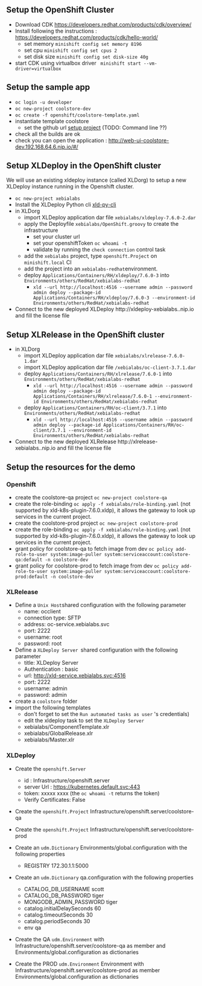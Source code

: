 ## Setup the OpenShift Cluster ##

* Download CDK https://developers.redhat.com/products/cdk/overview/
* Install following the instructions : https://developers.redhat.com/products/cdk/hello-world/
    * set memory `minishift config set memory 8196`
    * set cpu `minishift config set cpus 2`
    * set disk size `minishift config set disk-size 40g`
* start CDK using virtualbox driver ` minishift start --vm-driver=virtualbox`

    
## Setup the sample app ##
* `oc login -u developer` 
* `oc new-project coolstore-dev`
* `oc create -f openshift/coolstore-template.yaml`
* instantiate template coolstore
    * set the github url [setup project](images/setup-project.png) (TODO: Command line ??)
* check all the builds are ok
* check you can open the application : http://web-ui-coolstore-dev.192.168.64.6.nip.io/#/


## Setup XLDeploy in the OpenShift cluster ##
We will use an existing xldeploy instance (called XLDorg) to setup a new XLDeploy instance running in the Openshift cluster.
* `oc new-project xebialabs`
* Install the XLDeploy Python cli [xld-py-cli](https://pypi.python.org/pypi/xld-py-cli) 
* in XLDorg
    * import XLDeploy application dar file `xebialabs/xldeploy-7.6.0-2.dar`
    * apply the Deployfile `xebialabs/OpenShift.groovy` to create the infrastructure
        * set your cluster url
        * set your openshiftToken `oc whoami -t`
        * validate by running the `check connection` control task 
    * add the `xebialabs` project, type `openshift.Project`  on `minishift.local` CI
    * add the project into an `xebialabs-redhat`environment.
    * deploy `Applications/Containers/RH/xldeploy/7.6.0-3` into `Environments/others/RedHat/xebialabs-redhat`
        * `xld --url http://localhost:4516 --username admin --password admin deploy --package-id Applications/Containers/RH/xldeploy/7.6.0-3 --environment-id Environments/others/RedHat/xebialabs-redhat`
* Connect to the new deployed XLDeploy http://xldeploy-xebialabs.<IP-YOUR-CDK-CLUSTER>.nip.io and fill the license file

## Setup XLRelease in the OpenShift cluster ##
* in XLDorg
    * import XLDeploy application dar file `xebialabs/xlrelease-7.6.0-1.dar`
    * import XLDeploy application dar file `/xebialabs/oc-client-3.7.1.dar`
    * deploy `Applications/Containers/RH/xlrelease/7.6.0-1` into `Environments/others/RedHat/xebialabs-redhat`
        * `xld --url http://localhost:4516 --username admin --password admin deploy --package-id Applications/Containers/RH/xlrelease/7.6.0-1 --environment-id Environments/others/RedHat/xebialabs-redhat`
    * deploy `Applications/Containers/RH/oc-client/3.7.1` into `Environments/others/RedHat/xebialabs-redhat`
        * `xld --url http://localhost:4516 --username admin --password admin deploy --package-id Applications/Containers/RH/oc-client/3.7.1 --environment-id Environments/others/RedHat/xebialabs-redhat`
* Connect to the new deployed XLRelease http://xlrelease-xebialabs.<IP-YOUR-CDK-CLUSTER>.nip.io and fill the license file
    

## Setup the resources for the demo

### Openshift ###

* create the coolstore-qa project `oc new-project coolstore-qa`
* create the role-binding `oc apply -f xebialabs/role-binding.yaml` (not supported by xld-k8s-plugin-7.6.0.xldp), it allows the gateway to look up services in the current project.
* create the coolstore-prod project `oc new-project coolstore-prod`
* create the role-binding `oc apply -f xebialabs/role-binding.yaml` (not supported by xld-k8s-plugin-7.6.0.xldp), it allows the gateway to look up services in the current project.
* grant policy for coolstore-qa to fetch image from dev `oc policy add-role-to-user system:image-puller system:serviceaccount:coolstore-qa:default -n coolstore-dev`
* grant policy for coolstore-prod to fetch image from dev `oc policy add-role-to-user system:image-puller system:serviceaccount:coolstore-prod:default -n coolstore-dev`


### XLRelease ###
* Define a `Unix Host`shared configuration with the following parameter
    * name: occlient
    * connection type: SFTP
    * address: oc-service.xebialabs.svc
    * port: 2222
    * username: root
    * password: root
* Define a `XLDeploy Server `shared configuration with the following parameter
    * title: XLDeploy Server
    * Authentication : basic
    * url: http://xld-service.xebialabs.svc:4516
    * port: 2222
    * username: admin
    * password: admin   
* create a `coolstore` folder
* import the following templates
    * don't forget to set the `Run automated tasks as user` 's credentials)
    * edit the xldeploy task to set the `XLDeploy Server` 
    * xebialabs/ComponentTemplate.xlr
    * xebialabs/GlobalRelease.xlr
    * xebialabs/Master.xlr
 
    
### XLDeploy ###

* Create the `openshift.Server`
    * id : Infrastructure/openshift.server
    * server Url : https://kubernetes.default.svc:443
    * token: xxxxx xxxx (the `oc whoami -t` returns the token)
    * Verify Certificates: False
* Create the `openshift.Project` Infrastructure/openshift.server/coolstore-qa
* Create the `openshift.Project` Infrastructure/openshift.server/coolstore-prod
* Create an `udm.Dictionary` Environments/global.configuration with the following properties
    * REGISTRY 172.30.1.1:5000
* Create an `udm.Dictionary` qa.configuration with the following properties
    * CATALOG_DB_USERNAME scott
    * CATALOG_DB_PASSWORD tiger
    * MONGODB_ADMIN_PASSWORD tiger
    * catalog.initialDelaySeconds 60
    * catalog.timeoutSeconds 30
    * catalog.periodSeconds 30
    * env qa
    

* Create the QA `udm.Environment` with Infrastructure/openshift.server/coolstore-qa as member and Environments/global.configuration as dictionaries
* Create the PROD `udm.Environment` Environment with Infrastructure/openshift.server/coolstore-prod as member Environments/global.configuration as dictionaries



 
    








